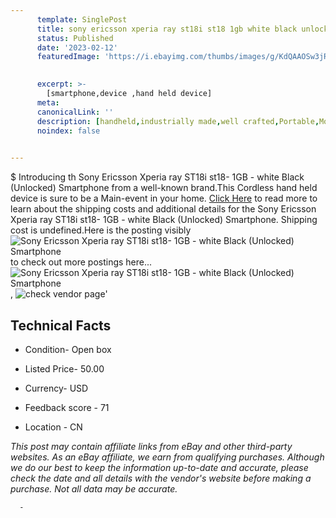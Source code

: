 ```yaml
---
      template: SinglePost
      title: sony ericsson xperia ray st18i st18 1gb white black unlocked smartphone
      status: Published
      date: '2023-02-12'
      featuredImage: 'https://i.ebayimg.com/thumbs/images/g/KdQAAOSw3jRjkF95/s-l225.jpg'
       

      excerpt: >-
        [smartphone,device ,hand held device]
      meta:
      canonicalLink: ''
      description: [handheld,industrially made,well crafted,Portable,Mobile,Compact,Convenient,Lightweight,Maneuverable,Man-portable,Miniature,Carriable,Hand-held,Light,Holdable,Transportable,Mobile device,Pocket-sized,On-the-go,Wireless,Cordless,Compact size,Convenient size, smartphone,device ,hand held device]
      noindex: false
      

---
```

$
      Introducing th Sony Ericsson Xperia ray ST18i st18- 1GB - white Black (Unlocked) Smartphone from a well-known brand.This Cordless hand held device is sure to be a Main-event in your home. [Click Here](https://www.ebay.com/itm/354266690721?hash=item527bf0b4a1%3Ag%3AKdQAAOSw3jRjkF95&mkevt=1&mkcid=1&mkrid=711-53200-19255-0&campid=%253CePNCampaignId%253E&customid=%253CreferenceId%253E&toolid=10049) to read more to learn about the shipping costs and additional details for the Sony Ericsson Xperia ray ST18i st18- 1GB - white Black (Unlocked) Smartphone. Shipping cost is undefined.Here is the posting visibly ![Sony Ericsson Xperia ray ST18i st18- 1GB - white Black (Unlocked) Smartphone](https://i.ebayimg.com/thumbs/images/g/KdQAAOSw3jRjkF95/s-l225.jpg) to check out more postings here... ![Sony Ericsson Xperia ray ST18i st18- 1GB - white Black (Unlocked) Smartphone](https://i.ebayimg.com/images/g/KdQAAOSw3jRjkF95/s-l1600.jpg), ![check vendor page](https://origin-galleryplus.ebayimg.com/ws/web/354266690721_2_0_1/225x225.jpg,https://origin-galleryplus.ebayimg.com/ws/web/354266690721_3_0_1/225x225.jpg,https://origin-galleryplus.ebayimg.com/ws/web/354266690721_4_0_1/225x225.jpg,https://origin-galleryplus.ebayimg.com/ws/web/354266690721_5_0_1/225x225.jpg,https://origin-galleryplus.ebayimg.com/ws/web/354266690721_6_0_1/225x225.jpg,https://origin-galleryplus.ebayimg.com/ws/web/354266690721_7_0_1/225x225.jpg,https://origin-galleryplus.ebayimg.com/ws/web/354266690721_8_0_1/225x225.jpg,https://origin-galleryplus.ebayimg.com/ws/web/354266690721_9_0_1/225x225.jpg,https://origin-galleryplus.ebayimg.com/ws/web/354266690721_10_0_1/225x225.jpg)'

      

 ## Technical Facts 



     
      

 - Condition- Open box 


      

 - Listed Price- 50.00 


      

 - Currency- USD 


      

 - Feedback score - 71 


      

 - Location - CN 


      
      

 *_This post may contain affiliate links from eBay and other third-party websites. As an eBay affiliate, we earn from qualifying purchases. Although we do our best to keep the information up-to-date and accurate, please check the date and all details with the vendor's website before making a purchase. Not all data may be accurate._*




      -
